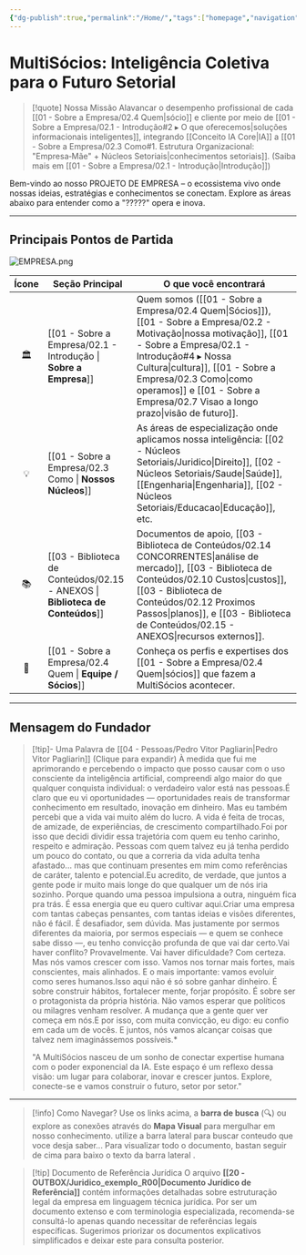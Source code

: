 ```yaml
---
{"dg-publish":true,"permalink":"/Home/","tags":["homepage","navigation","welcome","mission","vision","structure","MOC","gardenEntry","gardenEntry","gardenEntry","gardenEntry"],"noteIcon":""}
---
```




# MultiSócios: Inteligência Coletiva para o Futuro Setorial



> [!quote] Nossa Missão
> Alavancar o desempenho profissional de cada [[01 - Sobre a Empresa/02.4 Quem\|sócio]] e cliente por meio de [[01 - Sobre a Empresa/02.1 - Introdução#2 ▸ O que oferecemos\|soluções informacionais inteligentes]], integrando [[Conceito IA Core\|IA]] a [[01 - Sobre a Empresa/02.3 Como#1. Estrutura Organizacional: "Empresa‑Mãe" + Núcleos Setoriais\|conhecimentos setoriais]]. (Saiba mais em [[01 - Sobre a Empresa/02.1 - Introdução\|Introdução]])

Bem-vindo ao nosso PROJETO DE EMPRESA – o ecossistema vivo onde nossas ideias, estratégias e conhecimentos se conectam. Explore as áreas abaixo para entender como a "?????" opera e inova.

---

## Principais Pontos de Partida



![EMPRESA.png](/img/user/00%20-%20INBOX/03%20-%20IMAGENS_PDF/EMPRESA.png)


| Ícone | Seção Principal                                                          | O que você encontrará                                                                                                                                                                                                                                                                                               |
| :---: | ------------------------------------------------------------------------ | ------------------------------------------------------------------------------------------------------------------------------------------------------------------------------------------------------------------------------------------------------------------------------------------------------------------- |
|  🏛️  | [[01 - Sobre a Empresa/02.1 - Introdução   \| **Sobre a Empresa**]]      | Quem somos ([[01 - Sobre a Empresa/02.4 Quem\|Sócios]]), [[01 - Sobre a Empresa/02.2 - Motivação\|nossa motivação]], [[01 - Sobre a Empresa/02.1 - Introdução#4 ▸ Nossa Cultura\|cultura]], [[01 - Sobre a Empresa/02.3 Como\|como operamos]] e [[01 - Sobre a Empresa/02.7 Visao a longo prazo\|visão de futuro]]. |
|  💡   | [[01 - Sobre a Empresa/02.3 Como           \| **Nossos Núcleos**]]       | As áreas de especialização onde aplicamos nossa inteligência: [[02 - Núcleos Setoriais/Juridico\|Direito]], [[02 - Núcleos Setoriais/Saude\|Saúde]], [[Engenharia\|Engenharia]], [[02 - Núcleos Setoriais/Educacao\|Educação]], etc.                                                         |
|  📚   | [[03 - Biblioteca de Conteúdos/02.15 - ANEXOS \| **Biblioteca de Conteúdos**]] | Documentos de apoio, [[03 - Biblioteca de Conteúdos/02.14 CONCORRENTES\|análise de mercado]], [[03 - Biblioteca de Conteúdos/02.10 Custos\|custos]], [[03 - Biblioteca de Conteúdos/02.12 Proximos Passos\|planos]], e [[03 - Biblioteca de Conteúdos/02.15 - ANEXOS\|recursos externos]].                          |
|  👥   | [[01 - Sobre a Empresa/02.4 Quem           \| **Equipe / Sócios**]]      | Conheça os perfis e expertises dos [[01 - Sobre a Empresa/02.4 Quem\|sócios]] que fazem a MultiSócios acontecer.                                                                                                                                                                                                    |

---

## Mensagem do Fundador

> [!tip]- Uma Palavra de [[04 - Pessoas/Pedro Vitor Pagliarin\|Pedro Vitor Pagliarin]] (Clique para expandir)
> À medida que fui me aprimorando e percebendo o impacto que posso causar com o uso consciente da inteligência artificial, compreendi algo maior do que qualquer conquista individual: o verdadeiro valor está nas pessoas.É claro que eu vi oportunidades — oportunidades reais de transformar conhecimento em resultado, inovação em dinheiro. Mas eu também percebi que a vida vai muito além do lucro. A vida é feita de trocas, de amizade, de experiências, de crescimento compartilhado.Foi por isso que decidi dividir essa trajetória com quem eu tenho carinho, respeito e admiração. Pessoas com quem talvez eu já tenha perdido um pouco do contato, ou que a correria da vida adulta tenha afastado... mas que continuam presentes em mim como referências de caráter, talento e potencial.Eu acredito, de verdade, que juntos a gente pode ir muito mais longe do que qualquer um de nós iria sozinho. Porque quando uma pessoa impulsiona a outra, ninguém fica pra trás. É essa energia que eu quero cultivar aqui.Criar uma empresa com tantas cabeças pensantes, com tantas ideias e visões diferentes, não é fácil. É desafiador, sem dúvida. Mas justamente por sermos diferentes da maioria, por sermos especiais — e quem se conhece sabe disso —, eu tenho convicção profunda de que vai dar certo.Vai haver conflito? Provavelmente. Vai haver dificuldade? Com certeza. Mas nós vamos crescer com isso. Vamos nos tornar mais fortes, mais conscientes, mais alinhados. E o mais importante: vamos evoluir como seres humanos.Isso aqui não é só sobre ganhar dinheiro. É sobre construir hábitos, fortalecer mente, forjar propósito. É sobre ser o protagonista da própria história. Não vamos esperar que políticos ou milagres venham resolver. A mudança que a gente quer ver começa em nós.E por isso, com muita convicção, eu digo: eu confio em cada um de vocês. E juntos, nós vamos alcançar coisas que talvez nem imaginássemos possíveis.*
> 
> "A MultiSócios nasceu de um sonho de conectar expertise humana com o poder exponencial da IA. Este espaço é um reflexo dessa visão: um lugar para colaborar, inovar e crescer juntos. Explore, conecte-se e vamos construir o futuro, setor por setor."

---

> [!info] Como Navegar?
> Use os links acima, a **barra de busca** (🔍) ou explore as conexões através do **Mapa Visual** para mergulhar em nosso conhecimento. utilize a barra lateral para buscar conteudo que voce desja saber... Para visualizar todo o documento, bastan seguir de cima para baixo o texto da barra lateral . 

> [!tip] Documento de Referência Jurídica
> O arquivo **[[20 -OUTBOX/Juridico_exemplo_R00\|Documento Jurídico de Referência]]** contém informações detalhadas sobre estruturação legal da empresa em linguagem técnica jurídica. Por ser um documento extenso e com terminologia especializada, recomenda-se consultá-lo apenas quando necessitar de referências legais específicas. Sugerimos priorizar os documentos explicativos simplificados e deixar este para consulta posterior. 